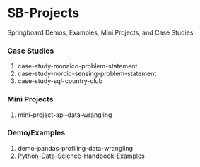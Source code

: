 # SB-Projects
Springboard Demos, Examples, Mini Projects, and Case Studies

### Case Studies
1. case-study-monalco-problem-statement
2. case-study-nordic-sensing-problem-statement
3. case-study-sql-country-club

### Mini Projects
1. mini-project-api-data-wrangling

### Demo/Examples
1. demo-pandas-profiling-data-wrangling
2. Python-Data-Science-Handbook-Examples

